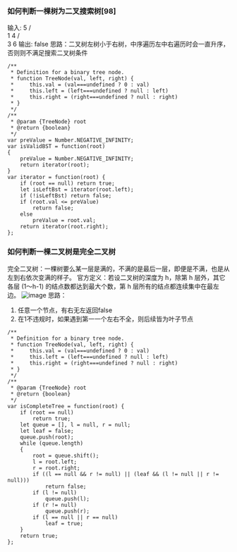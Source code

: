 ### 如何判断一棵树为二叉搜索树[98]
输入:
    5
   / \
  1   4
     / \
    3   6
输出: false
思路：二叉树左树小于右树，中序遍历左中右遍历时会一直升序，否则则不满足搜索二叉树条件
```
/**
 * Definition for a binary tree node.
 * function TreeNode(val, left, right) {
 *     this.val = (val===undefined ? 0 : val)
 *     this.left = (left===undefined ? null : left)
 *     this.right = (right===undefined ? null : right)
 * }
 */
/**
 * @param {TreeNode} root
 * @return {boolean}
 */
var preValue = Number.NEGATIVE_INFINITY;
var isValidBST = function(root)
{
    preValue = Number.NEGATIVE_INFINITY;
    return iterator(root);
}
var iterator = function(root) {
    if (root == null) return true;
    let isLeftBst = iterator(root.left);
    if (!isLeftBst) return false;
    if (root.val <= preValue)
        return false;
    else
        preValue = root.val;
    return iterator(root.right);
};
```
### 如何判断一棵二叉树是完全二叉树
完全二叉树：一棵树要么某一层是满的，不满的是最后一层，即便是不满，也是从左到右依次变满的样子。
官方定义：若设二叉树的深度为 h，除第 h 层外，其它各层 (1～h-1) 的结点数都达到最大个数，第 h 层所有的结点都连续集中在最左边。
![image](https://github.com/zhangcaiqian/algorithm-practice/blob/master/%E9%A1%B9%E7%9B%AE%E8%B5%84%E6%BA%90/完全二叉树.png)
思路：
1. 任意一个节点，有右无左返回false
2. 在1不违规时，如果遇到第一一个左右不全，则后续皆为叶子节点
```
/**
 * Definition for a binary tree node.
 * function TreeNode(val, left, right) {
 *     this.val = (val===undefined ? 0 : val)
 *     this.left = (left===undefined ? null : left)
 *     this.right = (right===undefined ? null : right)
 * }
 */
/**
 * @param {TreeNode} root
 * @return {boolean}
 */
var isCompleteTree = function(root) {
    if (root == null)
        return true;
    let queue = [], l = null, r = null;
    let leaf = false;
    queue.push(root);
    while (queue.length)
    {
        root = queue.shift();
        l = root.left;
        r = root.right;
        if ((l == null && r != null) || (leaf && (l != null || r != null)))
            return false;
        if (l != null)
            queue.push(l);
        if (r != null)
            queue.push(r);
        if (l == null || r == null)
            leaf = true;
    }
    return true;
};
```
